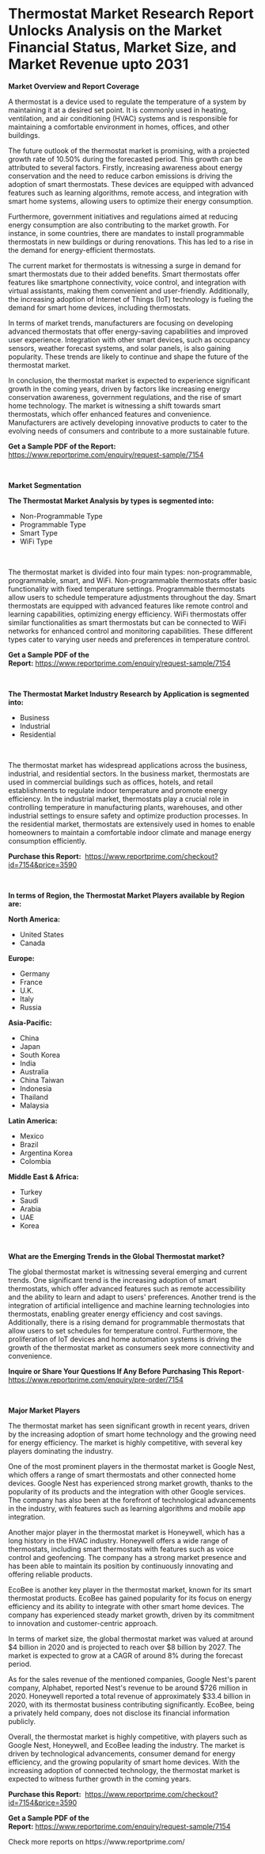 <p><h1>Thermostat Market Research Report Unlocks Analysis on the Market Financial Status, Market Size, and Market Revenue upto 2031</h1></p><p><strong>Market Overview and Report Coverage</strong></p>
<p><p>A thermostat is a device used to regulate the temperature of a system by maintaining it at a desired set point. It is commonly used in heating, ventilation, and air conditioning (HVAC) systems and is responsible for maintaining a comfortable environment in homes, offices, and other buildings.</p><p>The future outlook of the thermostat market is promising, with a projected growth rate of 10.50% during the forecasted period. This growth can be attributed to several factors. Firstly, increasing awareness about energy conservation and the need to reduce carbon emissions is driving the adoption of smart thermostats. These devices are equipped with advanced features such as learning algorithms, remote access, and integration with smart home systems, allowing users to optimize their energy consumption.</p><p>Furthermore, government initiatives and regulations aimed at reducing energy consumption are also contributing to the market growth. For instance, in some countries, there are mandates to install programmable thermostats in new buildings or during renovations. This has led to a rise in the demand for energy-efficient thermostats.</p><p>The current market for thermostats is witnessing a surge in demand for smart thermostats due to their added benefits. Smart thermostats offer features like smartphone connectivity, voice control, and integration with virtual assistants, making them convenient and user-friendly. Additionally, the increasing adoption of Internet of Things (IoT) technology is fueling the demand for smart home devices, including thermostats.</p><p>In terms of market trends, manufacturers are focusing on developing advanced thermostats that offer energy-saving capabilities and improved user experience. Integration with other smart devices, such as occupancy sensors, weather forecast systems, and solar panels, is also gaining popularity. These trends are likely to continue and shape the future of the thermostat market.</p><p>In conclusion, the thermostat market is expected to experience significant growth in the coming years, driven by factors like increasing energy conservation awareness, government regulations, and the rise of smart home technology. The market is witnessing a shift towards smart thermostats, which offer enhanced features and convenience. Manufacturers are actively developing innovative products to cater to the evolving needs of consumers and contribute to a more sustainable future.</p></p>
<p><strong>Get a Sample PDF of the Report:</strong> <a href="https://www.reportprime.com/enquiry/request-sample/7154">https://www.reportprime.com/enquiry/request-sample/7154</a></p>
<p>&nbsp;</p>
<p><strong>Market Segmentation</strong></p>
<p><strong>The Thermostat Market Analysis by types is segmented into:</strong></p>
<p><ul><li>Non-Programmable Type</li><li>Programmable Type</li><li>Smart Type</li><li>WiFi Type</li></ul></p>
<p>&nbsp;</p>
<p><p>The thermostat market is divided into four main types: non-programmable, programmable, smart, and WiFi. Non-programmable thermostats offer basic functionality with fixed temperature settings. Programmable thermostats allow users to schedule temperature adjustments throughout the day. Smart thermostats are equipped with advanced features like remote control and learning capabilities, optimizing energy efficiency. WiFi thermostats offer similar functionalities as smart thermostats but can be connected to WiFi networks for enhanced control and monitoring capabilities. These different types cater to varying user needs and preferences in temperature control.</p></p>
<p><strong>Get a Sample PDF of the Report:</strong>&nbsp;<a href="https://www.reportprime.com/enquiry/request-sample/7154">https://www.reportprime.com/enquiry/request-sample/7154</a></p>
<p>&nbsp;</p>
<p><strong>The Thermostat Market Industry Research by Application is segmented into:</strong></p>
<p><ul><li>Business</li><li>Industrial</li><li>Residential</li></ul></p>
<p>&nbsp;</p>
<p><p>The thermostat market has widespread applications across the business, industrial, and residential sectors. In the business market, thermostats are used in commercial buildings such as offices, hotels, and retail establishments to regulate indoor temperature and promote energy efficiency. In the industrial market, thermostats play a crucial role in controlling temperature in manufacturing plants, warehouses, and other industrial settings to ensure safety and optimize production processes. In the residential market, thermostats are extensively used in homes to enable homeowners to maintain a comfortable indoor climate and manage energy consumption efficiently.</p></p>
<p><strong>Purchase this Report:</strong>&nbsp; <a href="https://www.reportprime.com/checkout?id=7154&price=3590">https://www.reportprime.com/checkout?id=7154&price=3590</a></p>
<p>&nbsp;</p>
<p><strong>In terms of Region, the Thermostat Market Players available by Region are:</strong></p>
<p>
    <p> <strong> North America: </strong>
        <ul>
            <li>United States</li>
            <li>Canada</li>
        </ul>
        </p> 
    <p> <strong> Europe: </strong>
        <ul>
            <li>Germany</li>
            <li>France</li>
            <li>U.K.</li>
            <li>Italy</li>
            <li>Russia</li>
        </ul>
        </p> 
    <p> <strong> Asia-Pacific: </strong>
        <ul>
            <li>China</li>
            <li>Japan</li>
            <li>South Korea</li>
            <li>India</li>
            <li>Australia</li>
            <li>China Taiwan</li>
            <li>Indonesia</li>
            <li>Thailand</li>
            <li>Malaysia</li>
        </ul>
        </p> 
    <p> <strong> Latin America: </strong>
        <ul>
            <li>Mexico</li>
            <li>Brazil</li>
            <li>Argentina Korea</li>
            <li>Colombia</li>
        </ul>
        </p> 
    <p> <strong> Middle East & Africa: </strong>
        <ul>
            <li>Turkey</li>
            <li>Saudi</li>
            <li>Arabia</li>
            <li>UAE</li>
            <li>Korea</li>
        </ul>
    </p>
    </p>
<p>&nbsp;</p>
<p><strong>What are the Emerging Trends in the Global Thermostat market?</strong></p>
<p><p>The global thermostat market is witnessing several emerging and current trends. One significant trend is the increasing adoption of smart thermostats, which offer advanced features such as remote accessibility and the ability to learn and adapt to users' preferences. Another trend is the integration of artificial intelligence and machine learning technologies into thermostats, enabling greater energy efficiency and cost savings. Additionally, there is a rising demand for programmable thermostats that allow users to set schedules for temperature control. Furthermore, the proliferation of IoT devices and home automation systems is driving the growth of the thermostat market as consumers seek more connectivity and convenience.</p></p>
<p><strong>Inquire or Share Your Questions If Any Before Purchasing This Report</strong>- <a href="https://www.reportprime.com/enquiry/pre-order/7154">https://www.reportprime.com/enquiry/pre-order/7154</a></p>
<p>&nbsp;</p>
<p><strong>Major Market Players</strong></p>
<p><p>The thermostat market has seen significant growth in recent years, driven by the increasing adoption of smart home technology and the growing need for energy efficiency. The market is highly competitive, with several key players dominating the industry.</p><p>One of the most prominent players in the thermostat market is Google Nest, which offers a range of smart thermostats and other connected home devices. Google Nest has experienced strong market growth, thanks to the popularity of its products and the integration with other Google services. The company has also been at the forefront of technological advancements in the industry, with features such as learning algorithms and mobile app integration.</p><p>Another major player in the thermostat market is Honeywell, which has a long history in the HVAC industry. Honeywell offers a wide range of thermostats, including smart thermostats with features such as voice control and geofencing. The company has a strong market presence and has been able to maintain its position by continuously innovating and offering reliable products.</p><p>EcoBee is another key player in the thermostat market, known for its smart thermostat products. EcoBee has gained popularity for its focus on energy efficiency and its ability to integrate with other smart home devices. The company has experienced steady market growth, driven by its commitment to innovation and customer-centric approach.</p><p>In terms of market size, the global thermostat market was valued at around $4 billion in 2020 and is projected to reach over $8 billion by 2027. The market is expected to grow at a CAGR of around 8% during the forecast period.</p><p>As for the sales revenue of the mentioned companies, Google Nest's parent company, Alphabet, reported Nest's revenue to be around $726 million in 2020. Honeywell reported a total revenue of approximately $33.4 billion in 2020, with its thermostat business contributing significantly. EcoBee, being a privately held company, does not disclose its financial information publicly.</p><p>Overall, the thermostat market is highly competitive, with players such as Google Nest, Honeywell, and EcoBee leading the industry. The market is driven by technological advancements, consumer demand for energy efficiency, and the growing popularity of smart home devices. With the increasing adoption of connected technology, the thermostat market is expected to witness further growth in the coming years.</p></p>
<p><strong>Purchase this Report:</strong>&nbsp;&nbsp;<a href="https://www.reportprime.com/checkout?id=7154&price=3590">https://www.reportprime.com/checkout?id=7154&price=3590</a></p>
<p></p>
<p><strong>Get a Sample PDF of the Report:</strong>&nbsp;<a href="https://www.reportprime.com/enquiry/request-sample/7154">https://www.reportprime.com/enquiry/request-sample/7154</a></p>
<p>Check more reports on https://www.reportprime.com/</p>